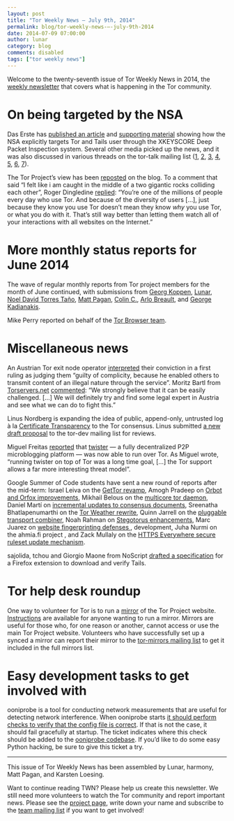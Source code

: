 ```yaml
---
layout: post
title: "Tor Weekly News — July 9th, 2014"
permalink: blog/tor-weekly-news-—-july-9th-2014
date: 2014-07-09 07:00:00
author: lunar
category: blog
comments: disabled
tags: ["tor weekly news"]
---
```


Welcome to the twenty-seventh issue of Tor Weekly News in 2014, the [weekly newsletter](https://lists.torproject.org/cgi-bin/mailman/listinfo/tor-news) that covers what is happening in the Tor community.

On being targeted by the NSA
============================

Das Erste has [published an article](http://daserste.ndr.de/panorama/aktuell/nsa230_page-1.html) and [supporting material](http://daserste.ndr.de/panorama/xkeyscorerules100.txt) showing how the NSA explicitly targets Tor and Tails user through the XKEYSCORE Deep Packet Inspection system. Several other media picked up the news, and it was also discussed in various threads on the tor-talk mailing list ([1](https://lists.torproject.org/pipermail/tor-talk/2014-June/033473.html), [2](https://lists.torproject.org/pipermail/tor-talk/2014-July/033564.html), [3](https://lists.torproject.org/pipermail/tor-talk/2014-July/033640.html), [4](https://lists.torproject.org/pipermail/tor-talk/2014-July/033642.html), [5](https://lists.torproject.org/pipermail/tor-talk/2014-July/033656.html), [6](https://lists.torproject.org/pipermail/tor-talk/2014-July/033703.html), [7](https://lists.torproject.org/pipermail/tor-talk/2014-July/033749.html)).

The Tor Project’s view has been [reposted](https://blog.torproject.org/blog/being-targeted-nsa) on the blog. To a comment that said “I felt like i am caught in the middle of a two gigantic rocks colliding each other”, Roger Dingledine [replied](https://blog.torproject.org/blog/being-targeted-nsa#comment-64376): “You’re one of the millions of people every day who use Tor. And because of the diversity of users […], just because they know you use Tor doesn’t mean they know *why* you use Tor, or what you do with it. That’s still way better than letting them watch all of your interactions with all websites on the Internet.”

More monthly status reports for June 2014
=========================================

The wave of regular monthly reports from Tor project members for the month of June continued, with submissions from [Georg Koppen](https://lists.torproject.org/pipermail/tor-reports/2014-July/000576.html), [Lunar](https://lists.torproject.org/pipermail/tor-reports/2014-July/000577.html), [Noel David Torres Taño](https://lists.torproject.org/pipermail/tor-reports/2014-July/000578.html), [Matt Pagan](https://lists.torproject.org/pipermail/tor-reports/2014-July/000579.html), [Colin C.](https://lists.torproject.org/pipermail/tor-reports/2014-July/000580.html), [Arlo Breault](https://lists.torproject.org/pipermail/tor-reports/2014-July/000583.html), and [George Kadianakis](https://lists.torproject.org/pipermail/tor-reports/2014-July/000585.html).

Mike Perry reported on behalf of the [Tor Browser team](https://lists.torproject.org/pipermail/tor-reports/2014-July/000584.html).

Miscellaneous news
==================

An Austrian Tor exit node operator [interpreted](https://network23.org/blackoutaustria/2014/07/01/to-whom-it-may-concern-english-version/) their conviction in a first ruling as judging them “guilty of complicity, because he enabled others to transmit content of an illegal nature through the service”. Moritz Bartl from [Torservers.net](https://www.torservers.net/) [commented](https://lists.torproject.org/pipermail/tor-talk/2014-July/033613.html): “We strongly believe that it can be easily challenged. […] We will definitely try and find some legal expert in Austria and see what we can do to fight this.”

Linus Nordberg is expanding the idea of public, append-only, untrusted log à la [Certificate Transparency](http://www.certificate-transparency.org/) to the Tor consensus. Linus submitted [a new draft proposal](https://lists.torproject.org/pipermail/tor-dev/2014-July/007092.html) to the tor-dev mailing list for reviews.

Miguel Freitas [reported](https://lists.torproject.org/pipermail/tor-talk/2014-July/033580.html) that [twister](http://twister.net.co/) — a fully decentralized P2P microblogging platform — was now able to run over Tor. As Miguel wrote, “running twister on top of Tor was a long time goal, […] the Tor support allows a far more interesting threat model”.

Google Summer of Code students have sent a new round of reports after the mid-term: Israel Leiva on the [GetTor revamp](https://lists.torproject.org/pipermail/tor-dev/2014-July/007074.html), Amogh Pradeep on [Orbot and Orfox improvements](https://lists.torproject.org/pipermail/tor-dev/2014-July/007083.html), Mikhail Belous on the [multicore tor daemon](https://lists.torproject.org/pipermail/tor-dev/2014-July/007086.html), Daniel Martí on [incremental updates to consensus documents](https://lists.torproject.org/pipermail/tor-dev/2014-July/007087.html), Sreenatha Bhatlapenumarthi on the [Tor Weather rewrite](https://lists.torproject.org/pipermail/tor-dev/2014-July/007091.html), Quinn Jarrell on the [pluggable transport combiner](https://lists.torproject.org/pipermail/tor-dev/2014-July/007094.html), Noah Rahman on [Stegotorus enhancements](https://lists.torproject.org/pipermail/tor-dev/2014-July/007095.html), Marc Juarez on [website fingerprinting defenses ](https://lists.torproject.org/pipermail/tor-reports/2014-July/000581.html), development, Juha Nurmi on the ahmia.fi project [](https://lists.torproject.org/pipermail/tor-reports/2014-July/000582.html), and Zack Mullaly on the [HTTPS Everywhere secure ruleset update mechanism](https://lists.eff.org/pipermail/https-everywhere/2014-July/002182.html).

sajolida, tchou and Giorgio Maone from NoScript [drafted a specification](https://mailman.boum.org/pipermail/tails-dev/2014-July/006288.html) for a Firefox extension to download and verify Tails.

Tor help desk roundup
=====================

One way to volunteer for Tor is to run a [mirror](https://www.torproject.org/getinvolved/mirrors.html) of the Tor Project website. [Instructions](https://www.torproject.org/docs/running-a-mirror.html.en) are available for anyone wanting to run a mirror. Mirrors are useful for those who, for one reason or another, cannot access or use the main Tor Project website. Volunteers who have successfully set up a synced a mirror can report their mirror to the [tor-mirrors mailing list](https://lists.torproject.org/cgi-bin/mailman/listinfo/tor-mirrors) to get it included in the full mirrors list.

Easy development tasks to get involved with
===========================================

ooniprobe is a tool for conducting network measurements that are useful for detecting network interference. When ooniprobe starts [it should perform checks to verify that the config file is correct](https://bugs.torproject.org/11983). If that is not the case, it should fail gracefully at startup. The ticket indicates where this check should be added to the [ooniprobe codebase](https://gitweb.torproject.org/ooni-probe.git). If you’d like to do some easy Python hacking, be sure to give this ticket a try.

* * * * *

This issue of Tor Weekly News has been assembled by Lunar, harmony, Matt Pagan, and Karsten Loesing.

Want to continue reading TWN? Please help us create this newsletter. We still need more volunteers to watch the Tor community and report important news. Please see the [project page](https://trac.torproject.org/projects/tor/wiki/TorWeeklyNews), write down your name and subscribe to the [team mailing list](https://lists.torproject.org/cgi-bin/mailman/listinfo/news-team) if you want to get involved!
